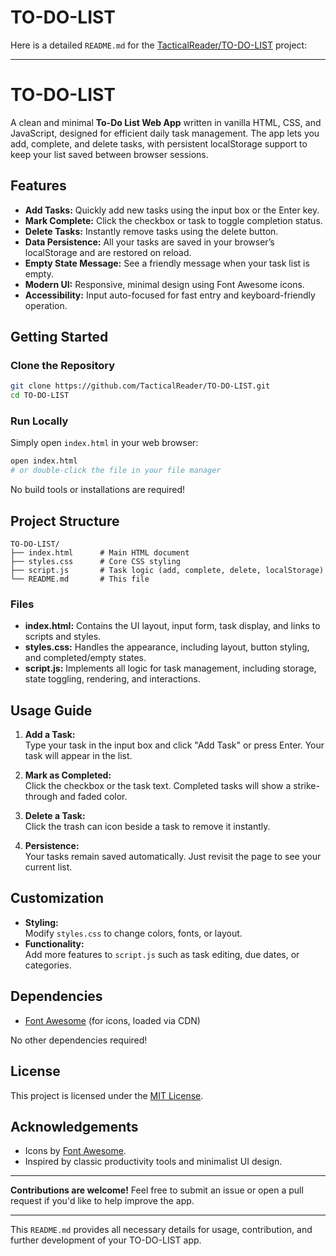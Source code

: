 # TO-DO-LIST
Here is a detailed `README.md` for the [TacticalReader/TO-DO-LIST](https://github.com/TacticalReader/TO-DO-LIST) project:

***

# TO-DO-LIST

A clean and minimal **To-Do List Web App** written in vanilla HTML, CSS, and JavaScript, designed for efficient daily task management. The app lets you add, complete, and delete tasks, with persistent localStorage support to keep your list saved between browser sessions.

## Features

- **Add Tasks:** Quickly add new tasks using the input box or the Enter key.
- **Mark Complete:** Click the checkbox or task to toggle completion status.
- **Delete Tasks:** Instantly remove tasks using the delete button.
- **Data Persistence:** All your tasks are saved in your browser’s localStorage and are restored on reload.
- **Empty State Message:** See a friendly message when your task list is empty.
- **Modern UI:** Responsive, minimal design using Font Awesome icons.
- **Accessibility:** Input auto-focused for fast entry and keyboard-friendly operation.



## Getting Started

### Clone the Repository

```bash
git clone https://github.com/TacticalReader/TO-DO-LIST.git
cd TO-DO-LIST
```

### Run Locally

Simply open `index.html` in your web browser:

```bash
open index.html
# or double-click the file in your file manager
```

No build tools or installations are required!

## Project Structure

```
TO-DO-LIST/
├── index.html      # Main HTML document
├── styles.css      # Core CSS styling
├── script.js       # Task logic (add, complete, delete, localStorage)
└── README.md       # This file
```

### Files

- **index.html:** Contains the UI layout, input form, task display, and links to scripts and styles.
- **styles.css:** Handles the appearance, including layout, button styling, and completed/empty states.
- **script.js:** Implements all logic for task management, including storage, state toggling, rendering, and interactions.

## Usage Guide

1. **Add a Task:**  
   Type your task in the input box and click "Add Task" or press Enter. Your task will appear in the list.

2. **Mark as Completed:**  
   Click the checkbox or the task text. Completed tasks will show a strike-through and faded color.

3. **Delete a Task:**  
   Click the trash can icon beside a task to remove it instantly.

4. **Persistence:**  
   Your tasks remain saved automatically. Just revisit the page to see your current list.

## Customization

- **Styling:**  
  Modify `styles.css` to change colors, fonts, or layout.
- **Functionality:**  
  Add more features to `script.js` such as task editing, due dates, or categories.

## Dependencies

- [Font Awesome](https://fontawesome.com/) (for icons, loaded via CDN)

No other dependencies required!

## License

This project is licensed under the [MIT License](LICENSE).

## Acknowledgements

- Icons by [Font Awesome](https://fontawesome.com/).
- Inspired by classic productivity tools and minimalist UI design.

***

**Contributions are welcome!** Feel free to submit an issue or open a pull request if you'd like to help improve the app.

***

This `README.md` provides all necessary details for usage, contribution, and further development of your TO-DO-LIST app.
